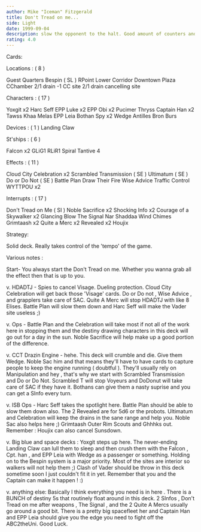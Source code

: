 ```yaml
---
author: Mike "Iceman" Fitzgerald
title: Don't Tread on me...
side: Light
date: 1999-09-04
description: slow the opponent to the halt. Good amount of counters and can shut most if not all decks down.
rating: 4.0
---
```

Cards: 

Locations : ( 8 )

Guest Quarters
Bespin ( SL )
RPoint
Lower Corridor
Downtown Plaza
CChamber
2/1 drain -1 CC site
2/1 drain cancelling site

Characters : ( 17 )

Yoxgit x2
Harc Seff
EPP Luke x2
EPP Obi x2
Pucimer Thryss
Captain Han x2
Tawss Khaa
Melas
EPP Leia
Bothan Spy x2
Wedge Antilles
Bron Burs

Devices : ( 1 )
Landing Claw

St'ships : ( 6 )

Falcon x2
GLiG1
RLiR1
Spiral
Tantive 4

Effects : ( 11 )

Cloud City Celebration x2
Scrambled Transmission ( SE )
Ultimatum ( SE )
Do or Do Not ( SE )
Battle Plan
Draw Their Fire
Wise Advice
Traffic Control
WYTTPOU x2

Interrupts : ( 17 )

Don't Tread on Me ( SI )
Noble Sacrifice x2
Shocking Info x2
Courage of a Skywalker x2
Glancing Blow
The Signal
Nar Shaddaa Wind Chimes
Grimtaash x2
Quite a Merc x2
Revealed x2
Houjix

Strategy: 

Solid deck. Really takes control of the 'tempo' of the game.

Various notes :

Start- You always start the Don't Tread on me. Whether you wanna grab all the effect then that is up to you.

v. HDADTJ - Spies to cancel Visage. Dueling protection. Cloud City Celebration will get back those 'Visage' cards. Do or Do not , Wise Advice ,
and grapplers take care of SAC. Quite A Merc will stop HDADTJ with like 8 Elises. Battle Plan will slow them down and Harc Seff will make the Vader site useless ;)

v. Ops - Battle Plan and the Celebration will take most if not all of the work here in stopping them and the destiny drawing characters in this deck will go out for a day in the sun. Noble Sacrifice will help make up a good portion of the difference.

v. CCT Drazin Engine - hehe. This deck will crumble and die. Give them Wedge. Noble Sac him and that means they'll have to have cards to capture people to keep the engine running ( doubtful ). They'll usually rely on Manipulation and hey , that's why we start with Scrambled Transmission and Do or Do Not. Scrambled T will stop Voyeurs and DoDonut will take care of SAC if they have it. Bothans can give them a nasty suprise and you can get a SInfo every turn.

v. ISB Ops - Harc Seff takes the spotlight here. Battle Plan should be able to slow them down also. The 2 Revealed are for 5d6 or the probots. Ultimatum and Celebration will keep the drains in the sane range and help you. Noble Sac also helps here ;) Grimtaash Outer Rim Scouts and Ghhhks out.
Remember : Houjix can also cancel Sunsdown.

v. Big blue and space decks : Yoxgit steps up here. The never-ending Landing Claw can lull them to sleep and then crush them with the Falcon , Cpt. han , and EPP Leia with Wedge as a passenger or something. Holding on to the Bespin system is a major priority. Most of the sites are interior so walkers will not help them ;) Clash of Vader should be throw in this deck sometime soon I just couldn't fit it in yet. Remember that you and the Captain can make it happen ! :)

v. anything else: Basically I think everything you need is in here . There is a BUNCH of destiny 5s that routinely float around in this deck. 2 SInfos , Don't Tread on me after weapons , The Signal , and the 2 Quite A Mercs usually go around a good bit. There is a pretty big spacefleet her and Captain Han and EPP Leia should give you the edge you need to fight off the ABC2theUni. Good Luck.



